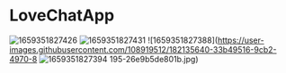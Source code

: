 # LoveChatApp
![1659351827426](https://user-images.githubusercontent.com/108919512/182135602-a44030c9-81c6-49a6-8a6a-b2a5cc5dff18.jpg)
![1659351827431](https://user-images.githubusercontent.com/108919512/182135611-01afc76c-d4cb-4208-82e6-fb714daac168.jpg)
![1659351827388](https://user-images.githubusercontent.com/108919512/182135640-33b49516-9cb2-4970-8
![1659351827394](https://user-images.githubusercontent.com/108919512/182135660-a28a3e63-6e29-4105-9938-14e5aa552377.jpg)
195-26e9b5de801b.jpg)

